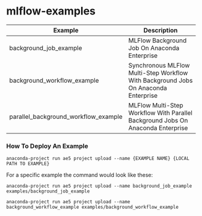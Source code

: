 # mlflow-examples

| Example                              | Description                                                                        |
|--------------------------------------|------------------------------------------------------------------------------------|
| background_job_example               | MLFlow Background Job On Anaconda Enterprise                                       |
| background_workflow_example          | Synchronous MLFlow Multi-Step Workflow With Background Jobs On Anaconda Enterprise |
| parallel_background_workflow_example | MLFlow Multi-Step Workflow With Parallel Background Jobs On Anaconda Enterprise    |

### How To Deploy An Example

```commandline
anaconda-project run ae5 project upload --name {EXAMPLE NAME} {LOCAL PATH TO EXAMPLE}
```

For a specific example the command would look like these:
```commandline
anaconda-project run ae5 project upload --name background_job_example examples/background_job_example
```

```commandline
anaconda-project run ae5 project upload --name background_workflow_example examples/background_workflow_example
```
